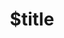---
title: $title
second_title: Aspose.OCR für .NET-API-Referenz
description: $description
type: docs
weight: $weight
url: /de/net/$ref/
---